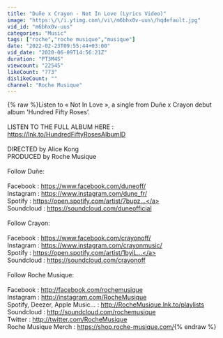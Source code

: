 ```yaml
---
title: "Duñe x Crayon - Not In Love (Lyrics Video)"
image: "https:\/\/i.ytimg.com\/vi\/m6bhx0v-uus\/hqdefault.jpg"
vid_id: "m6bhx0v-uus"
categories: "Music"
tags: ["roche","roche musique","musique"]
date: "2022-02-23T09:55:44+03:00"
vid_date: "2020-06-09T14:56:21Z"
duration: "PT3M4S"
viewcount: "22545"
likeCount: "773"
dislikeCount: ""
channel: "Roche Musique"
---
```

{% raw %}Listen to « Not In Love », a single from Duñe x Crayon debut album 'Hundred Fifty Roses’. <br /><br />LISTEN TO THE FULL ALBUM HERE : <a rel="nofollow" target="blank" href="https://lnk.to/HundredFiftyRosesAlbumID">https://lnk.to/HundredFiftyRosesAlbumID</a><br /><br />DIRECTED by Alice Kong<br />PRODUCED by Roche Musique <br /><br />Follow Duñe:<br /><br />Facebook : <a rel="nofollow" target="blank" href="https://www.facebook.com/duneoff/">https://www.facebook.com/duneoff/</a><br />Instagram : <a rel="nofollow" target="blank" href="https://www.instagram.com/dune_fr/">https://www.instagram.com/dune_fr/</a><br />Spotify : <a rel="nofollow" target="blank" href="https://open.spotify.com/artist/7bupz...">https://open.spotify.com/artist/7bupz...</a><br />Soundcloud : <a rel="nofollow" target="blank" href="https://soundcloud.com/duneofficial">https://soundcloud.com/duneofficial</a><br /><br />Follow Crayon:<br /><br />Facebook : <a rel="nofollow" target="blank" href="https://www.facebook.com/crayonoff/">https://www.facebook.com/crayonoff/</a><br />Instagram : <a rel="nofollow" target="blank" href="https://www.instagram.com/crayonmusic/">https://www.instagram.com/crayonmusic/</a><br />Spotify : <a rel="nofollow" target="blank" href="https://open.spotify.com/artist/1byiL...">https://open.spotify.com/artist/1byiL...</a><br />Soundcloud : <a rel="nofollow" target="blank" href="https://soundcloud.com/crayonoff">https://soundcloud.com/crayonoff</a><br /><br />Follow Roche Musique:<br /><br />Facebook : <a rel="nofollow" target="blank" href="http://facebook.com/rochemusique">http://facebook.com/rochemusique</a><br />Instagram : <a rel="nofollow" target="blank" href="http://instagram.com/RocheMusique">http://instagram.com/RocheMusique</a><br />Spotify, Deezer, Apple Music… : <a rel="nofollow" target="blank" href="http://RocheMusique.lnk.to/playlists">http://RocheMusique.lnk.to/playlists</a><br />Soundcloud : <a rel="nofollow" target="blank" href="http://soundcloud.com/rochemusique">http://soundcloud.com/rochemusique</a><br />Twitter : <a rel="nofollow" target="blank" href="http://twitter.com/RocheMusique">http://twitter.com/RocheMusique</a> <br />Roche Musique Merch : <a rel="nofollow" target="blank" href="https://shop.roche-musique.com/">https://shop.roche-musique.com/</a>{% endraw %}
